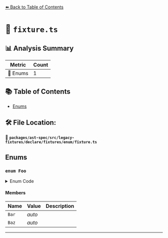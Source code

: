 [⬅️ Back to Table of Contents](../../../../../../../index.md)

# 📄 `fixture.ts`

## 📊 Analysis Summary

| Metric | Count |
|--------|-------|
| 🎯 Enums | 1 |


## 📚 Table of Contents

- [Enums](#enums)

## 🛠️ File Location:
📂 **`packages/ast-spec/src/legacy-fixtures/declare/fixtures/enum/fixture.ts`**

## Enums

### `enum Foo`

<details><summary>Enum Code</summary>

```ts
declare enum Foo {
  Bar,
  Baz,
}
```
</details>

#### Members

| Name | Value | Description |
|------|-------|-------------|
| `Bar` | *auto* |  |
| `Baz` | *auto* |  |


---